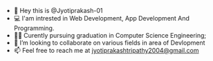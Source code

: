 - 👋 Hey this is @Jyotiprakash-01
- 💻 I'am intrested in Web Development, App Development And Programming.
- 👨‍🎓  Curently pursuing graduation in Computer Science Engineering;
- 💞️ I’m looking to collaborate on various fields in area of Devlopment
- 📫 Feel free to reach me at jyotiprakashtripathy2004@gmail.com

<!---
Jyotiprakash-01/Jyotiprakash-01 is a ✨ special ✨ repository because its `README.md` (this file) appears on your GitHub profile.
You can click the Preview link to take a look at your changes.
--->
